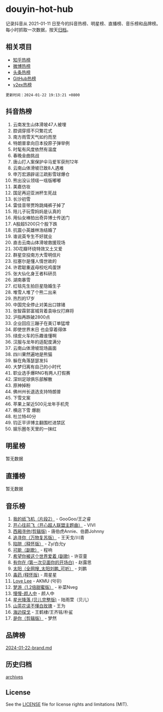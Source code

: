 # douyin-hot-hub

记录抖音从 2021-01-11 日至今的抖音热榜、明星榜、直播榜、音乐榜和品牌榜。每小时抓取一次数据，按天[归档](archives)。

## 相关项目

- [知乎热榜](https://github.com/lonnyzhang423/zhihu-hot-hub)
- [微博热榜](https://github.com/lonnyzhang423/weibo-hot-hub)
- [头条热榜](https://github.com/lonnyzhang423/toutiao-hot-hub)
- [GitHub热榜](https://github.com/lonnyzhang423/github-hot-hub)
- [v2ex热榜](https://github.com/lonnyzhang423/v2ex-hot-hub)


`更新时间：2024-01-22 19:13:21 +0800`

## 抖音热榜

1. 云南发生山体滑坡47人被埋
1. 腔调穿搭不只繁花式
1. 南方雨雪天气如约而至
1. 特朗普拿向日本投原子弹举例
1. 时髦有风度依然有温度
1. 春晚金曲挑战
1. 唐山打人案保护伞马爱军获刑12年
1. 云南山体滑坡已致8人遇难
1. 申万宏源辟谣江疏影雪球爆仓
1. 熊出没认领瑶一瑶版嘟嘟
1. 美嘉仿妆
1. 国足再迎亚洲杯生死战
1. 长沙初雪
1. 雷佳音带贾玲跳绳裤子掉了
1. 陪儿子玩雪妈妈是认真的
1. 用仙女棒拍出奇异博士传送门
1. A股超5200只个股下跌
1. 抗震小英雄林浩结婚了
1. 谁说英专生不好就业
1. 直击云南山体滑坡救援现场
1. 3D花瓣环绕特效又土又爱
1. 群星空投南方大雪明信片
1. 拉塞尔是懂人情世故的
1. 许君聪重返母校吃鸡蛋饼
1. 张大仙化身王者科研员
1. 湖南暴雪
1. 红毯先生拍巨星隐婚生子
1. 堆雪人堆了个熊二出来
1. 热烈的17岁
1. 中国完全停止对美出口镓锗
1. 张智霖郭富城背着袁咏仪打麻将
1. 沪指再跌破2800点
1. 企业回应三蹦子在美订单猛增
1. 即使世界末日 也会穿着得体
1. 绿皮火车的乐趣谁懂啊
1. 汉服与龙年的适配度满分
1. 云南山体滑坡现场画面
1. 四川果然遍地是熊猫
1. 躲在角落瑟瑟发抖
1. 大梦归离有自己的小时代
1. 职业选手爆RNG有两人打假赛
1. 深圳足球俱乐部解散
1. 原神掉粉
1. 佛州州长退选支持特朗普
1. 下雪文案
1. 苹果上架近500元龙年手机壳
1. 横店下雪 爆剧
1. 杜兰特40分
1. 钧正平评博主翻围栏进禁区
1. 娱乐圈冬天里的一抹红

## 明星榜

暂无数据

## 直播榜

暂无数据

## 音乐榜

1. [我的纸飞机（片段2）](https://sf6-cdn-tos.douyinstatic.com/obj/tos-cn-ve-2774/oM2ZrKcg2CD5AeRB2gkeXOFB1IxAGJdZPazYHf) - GooGoo/王之睿
1. [开心往前飞（开心超人联盟主题曲）](https://sf86-cdn-tos.douyinstatic.com/obj/tos-cn-ve-2774/9d8fb7c82cf1421fb93a9fe925275e0a) - VIVI
1. [西厢寻他(剪辑版)](https://sf3-cdn-tos.douyinstatic.com/obj/tos-cn-ve-2774/oUsAVfAQKlRNxEv5qxvIB8o5qmIWUcXbzJKJhw) - 唐伯虎Annie、伯爵Johnny
1. [追寻你（万物复苏版）](https://sf3-cdn-tos.douyinstatic.com/obj/tos-cn-ve-2774/oYeAZJsbjIDit9APmBg8u6uDUQnHmoCf3gbo74) - 王天戈/川青
1. [陷阱（释怀版）](https://sf3-cdn-tos.douyinstatic.com/obj/tos-cn-ve-2774/oE8C21LeZrzKLDFfQYgMzx4GAIHageG5IzayY7) - Zy/白允y
1. [可能（副歌）](https://sf3-cdn-tos.douyinstatic.com/obj/tos-cn-ve-2774/cde1731888894259b333569393c2fb51) - 程响
1. [希望你被这个世界爱着 (副歌)](https://sf3-cdn-tos.douyinstatic.com/obj/tos-cn-ve-2774/oUHCmWQfZlE3QQBKBeD8rCFLpJzPgCpImhsxMt) - 许亚童
1. [有你在 (第一次见面你的开场白)](https://sf3-cdn-tos.douyinstatic.com/obj/tos-cn-ve-2774/oAthrQ3ClJBfI57uBoFEgNDYtNCZ0TSYQQfxQ0) - 赵露思
1. [太阳（全网搜_太阳刘鹏_可听）](https://sf86-cdn-tos.douyinstatic.com/obj/tos-cn-ve-2774/ogWbyIQnlBFImVbeDocRdCIYtBHlbJXgfZMvgz) - 刘鹏
1. [毒药 (释怀版)](https://sf86-cdn-tos.douyinstatic.com/obj/tos-cn-ve-2774/oYILMEAzspdZBIzy4frJNB8ZHPHWAhiwowd4Ad) - 周星星
1. [Love Lee](https://sf86-cdn-tos.douyinstatic.com/obj/tos-cn-ve-2774/o05GbkJGbCBTdDnMtB0fwOYgkeZp23vrWQDQBS) - AKMU (악뮤)
1. [梦游（1.2倍甜蜜版）](https://sf6-cdn-tos.douyinstatic.com/obj/tos-cn-ve-2774/o4gyAUm8hwufoEABmwVIiQtHsFuGzAEEWtNMzo) - 补菜Nveg
1. [慢慢-颜人中](https://sf86-cdn-tos.douyinstatic.com/obj/tos-cn-ve-2774/ocjHNfBXdBxQNC8ZGAeoLMFTUgtBg8bkExunDC) - 颜人中
1. [星光降落 (贝儿完整版)](https://sf6-cdn-tos.douyinstatic.com/obj/tos-cn-ve-2774/okwB9hAwyAtsFFkFBzAX1hOOfQuIoMNs0W2Mwr) - 陆雨萱（贝儿）
1. [山茶花读不懂白玫瑰](https://sf3-cdn-tos.douyinstatic.com/obj/tos-cn-ve-2774/osfn8B7DktrRHEPJgPCfDbw7QDQEkwC16BxZg9) - 王为
1. [海边探戈](https://sf6-cdn-tos.douyinstatic.com/obj/tos-cn-ve-2774/os9gE0VQCGqt6VQkZDyBBYvfSDY0QFe3vVmubn) - 王鹤棣/王齐铭/朴鲨
1. [是你（剪辑版）](https://sf86-cdn-tos.douyinstatic.com/obj/tos-cn-ve-2774/46019dae783c4c969944217fe1cfafc4) - 梦然

## 品牌榜

[2024-01-22-brand.md](archives/2024-01-22-brand.md)

## 历史归档

[archives](archives)

## License

See the [LICENSE](LICENSE) file for license rights and limitations (MIT).
